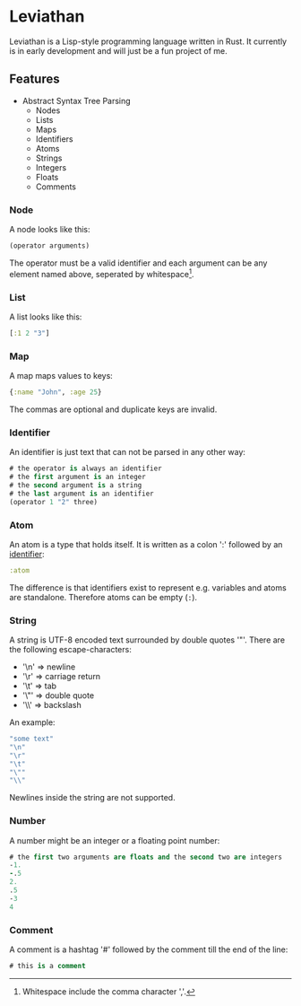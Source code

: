 # Leviathan
Leviathan is a Lisp-style programming language written in Rust.
It currently is in early development and will just be a fun project of me.

## Features
* Abstract Syntax Tree Parsing
  * Nodes
  * Lists
  * Maps
  * Identifiers
  * Atoms
  * Strings
  * Integers
  * Floats
  * Comments

### Node
A node looks like this:
```clj
(operator arguments)
```
The operator must be a valid identifier and each argument can be any element named above, seperated by whitespace[^1].

### List
A list looks like this:
```clj
[:1 2 "3"]
```

### Map
A map maps values to keys:
```clj
{:name "John", :age 25}
```
The commas are optional and duplicate keys are invalid.

### Identifier
An identifier is just text that can not be parsed in any other way:
```clj
# the operator is always an identifier
# the first argument is an integer
# the second argument is a string
# the last argument is an identifier
(operator 1 "2" three)
```

### Atom
An atom is a type that holds itself.
It is written as a colon ':' followed by an [identifier](#identifier):
```clj
:atom
```
The difference is that identifiers exist to represent e.g. variables and atoms are standalone.
Therefore atoms can be empty (`:`).

### String
A string is UTF-8 encoded text surrounded by double quotes '"'.
There are the following escape-characters:
* '\n' => newline
* '\r' => carriage return
* '\t' => tab
* '\\"' => double quote
* '\\\\' => backslash

An example:
```clj
"some text"
"\n"
"\r"
"\t"
"\""
"\\"
```
Newlines inside the string are not supported.

### Number
A number might be an integer or a floating point number:
```clj
# the first two arguments are floats and the second two are integers
-1.
-.5
2.
.5
-3
4
```

### Comment
A comment is a hashtag '#' followed by the comment till the end of the line:
```clj
# this is a comment
```

[^1]: Whitespace include the comma character ','.
